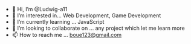- 👋 Hi, I’m @Ludwig-a11
- 👀 I’m interested in... Web Development, Game Development
- 🌱 I’m currently learning ... JavaScript
- 💞️ I’m looking to collaborate on ... any project which let me learn more 
- 📫 How to reach me ... boue123@gmail.com

<!---
Ludwig-a11/Ludwig-a11 is a ✨ special ✨ repository because its `README.md` (this file) appears on your GitHub profile.
You can click the Preview link to take a look at your changes.
--->
